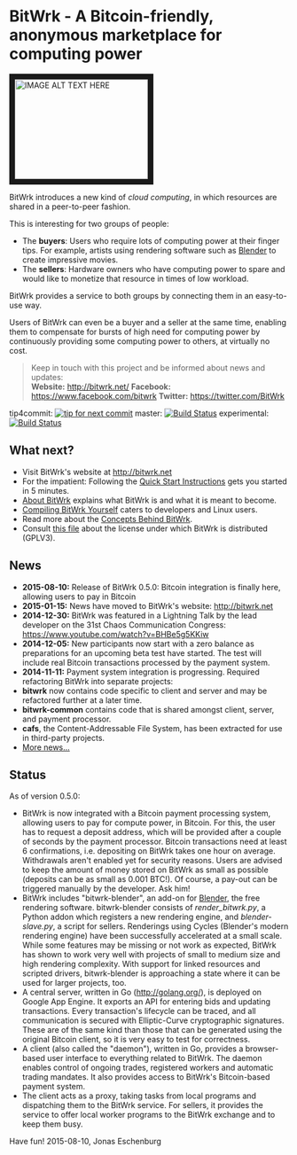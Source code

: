 BitWrk - A Bitcoin-friendly, anonymous marketplace for computing power
======================================================================

<a href="http://www.youtube.com/watch?feature=player_embedded&v=BHBe5g5KKiw"
   target="_blank"><img src="http://img.youtube.com/vi/BHBe5g5KKiw/0.jpg" 
   alt="IMAGE ALT TEXT HERE" width="240" height="180" border="10" /></a>

BitWrk introduces a new kind of _cloud computing_, in which resources are shared in a peer-to-peer
fashion.

This is interesting for two groups of people:
- The **buyers**: Users who require lots of computing power at their finger tips.
  For example, artists using rendering software such as [Blender](http://blender.org)
  to create impressive movies.
- The **sellers**: Hardware owners who have computing power to spare and would like to
  monetize that resource in times of low workload.
  
BitWrk provides a service to both groups by connecting them in an easy-to-use way.

Users of BitWrk can even be a buyer and a seller at the same time, enabling them to compensate for
bursts of high need for computing power by continuously providing some computing power to others, at
virtually no cost.

> Keep in touch with this project and be informed about news and updates:<br>
> **Website:** http://bitwrk.net/
> **Facebook:** https://www.facebook.com/bitwrk
> **Twitter:** https://twitter.com/BitWrk

tip4commit: [![tip for next commit](http://tip4commit.com/projects/541.svg)](http://tip4commit.com/projects/541)
master: [![Build Status](https://travis-ci.org/indyjo/bitwrk.svg?branch=master)](https://travis-ci.org/indyjo/bitwrk)
experimental: [![Build Status](https://travis-ci.org/indyjo/bitwrk.svg?branch=experimental)](https://travis-ci.org/indyjo/bitwrk)

What next?
----------
- Visit BitWrk's website at http://bitwrk.net
- For the impatient: Following the [Quick Start Instructions](QUICKSTART.md) gets you
  started in 5 minutes.
- [About BitWrk](ABOUT.md) explains what BitWrk is and what it is meant to become.
- [Compiling BitWrk Yourself](COMPILING.md) caters to developers and Linux users.
- Read more about the [Concepts Behind BitWrk](documentation/CONCEPTS.md).
- Consult [this file](COPYING) about the license under which BitWrk is distributed (GPLV3).


News
----
  - **2015-08-10:** Release of BitWrk 0.5.0: Bitcoin integration is finally here, allowing
  users to pay in Bitcoin
  - **2015-01-15:** News have moved to BitWrk's website: http://bitwrk.net
  - **2014-12-30:** BitWrk was featured in a Lightning Talk by the lead developer on the
  31st Chaos Communication Congress: https://www.youtube.com/watch?v=BHBe5g5KKiw
  - **2014-12-05:** New participants now start with a zero balance as preparations for an upcoming
  beta test have started. The test will include real Bitcoin transactions processed by the
  payment system.
  - **2014-11-11:** Payment system integration is progressing. Required refactoring BitWrk into
  separate projects:
  - **bitwrk** now contains code specific to client and server and may be refactored further at
  a later time.
  - **bitwrk-common** contains code that is shared amongst client, server, and payment processor.
  - **cafs**, the Content-Addressable File System, has been extracted for use in third-party projects.
- [More news...](NEWS.md)

Status
------

As of version 0.5.0:
- BitWrk is now integrated with a Bitcoin payment processing system, allowing users to pay for
  compute power, in Bitcoin. For this, the user has to request a deposit address, which will
  be provided after a couple of seconds by the payment processor. Bitcoin transactions need at
  least 6 confirmations, i.e. depositing on BitWrk takes one hour on average. Withdrawals aren't
  enabled yet for security reasons. Users are advised to keep the amount of money stored on BitWrk
  as small as possible (deposits can be as small as 0.001 BTC!). Of course, a pay-out can be
  triggered manually by the developer. Ask him!
- BitWrk includes "bitwrk-blender", an add-on for [Blender](http://blender.org), the free
  rendering software.
  bitwrk-blender consists of *render_bitwrk.py*, a Python addon which registers
  a new rendering engine, and *blender-slave.py*, a script for sellers.
  Renderings using Cycles (Blender's modern rendering engine) have been successfully accelerated
  at a small scale. While some features may be missing or not work as expected, BitWrk has shown
  to work very well with projects of small to medium size and high rendering complexity. With support
  for linked resources and scripted drivers, bitwrk-blender is approaching a state where it can be
  used for larger projects, too. 
- A central server, written in Go (http://golang.org/), is deployed on Google App Engine.
  It exports an API for entering bids and updating transactions. Every transaction's lifecycle can
  be traced, and all communication is secured with Elliptic-Curve cryptographic
  signatures. These are of the same kind than those that can be generated using
  the original Bitcoin client, so it is very easy to test for correctness.
- A client (also called the "daemon"), written in Go, provides a browser-based user interface to
  everything related to BitWrk. The daemon enables control of ongoing trades, registered workers
  and automatic trading mandates. It also provides access to BitWrk's Bitcoin-based payment system.
- The client acts as a proxy, taking tasks from
  local programs and dispatching them to the BitWrk service. For sellers, it
  provides the service to offer local worker programs to the BitWrk
  exchange and to keep them busy.

Have fun!
2015-08-10, Jonas Eschenburg
